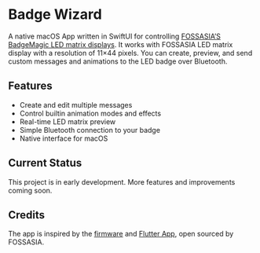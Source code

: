# Badge Wizard
A native macOS App written in SwiftUI for controlling [FOSSASIA’S BadgeMagic LED matrix displays](https://badgemagic.fossasia.org). It works with FOSSASIA LED matrix display with a resolution of 11×44 pixels. You can create, preview, and send custom messages and animations to the LED badge over Bluetooth.

## Features
- Create and edit multiple messages
- Control builtin animation modes and effects
- Real-time LED matrix preview
- Simple Bluetooth connection to your badge
- Native interface for macOS

## Current Status
This project is in early development. More features and improvements coming soon.

## Credits
The app is inspired by the [firmware](https://github.com/fossasia/badgemagic-firmware) and [Flutter App](https://github.com/fossasia/badgemagic-app), open sourced by FOSSASIA.
